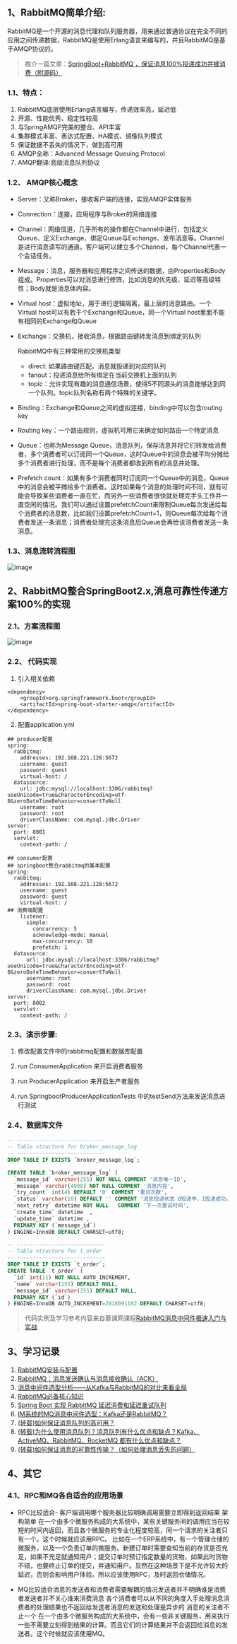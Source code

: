 ## 1、RabbitMQ简单介绍:

RabbitMQ是一个开源的消息代理和队列服务器，用来通过普通协议在完全不同的应用之间传递数据，RabbitMQ是使用Erlang语言来编写的，并且RabbitMQ是基于AMQP协议的。
> 推介一篇文章：[SpringBoot+RabbitMQ ，保证消息100%投递成功并被消费（附源码）](https://mp.weixin.qq.com/s/AgZiiDpkVyGod_nB8DrUvw)

### 1.1、特点：
1. RabbitMQ底层使用Erlang语言编写，传递效率高，延迟低
2. 开源、性能优秀、稳定性较高
3. 与SpringAMQP完美的整合、API丰富
4. 集群模式丰富、表达式配置、HA模式、镜像队列模式
5. 保证数据不丢失的情况下，做到高可用
6. AMQP全称：Advanced Message Queuing Protocol
7. AMQP翻译:高级消息队列协议

### 1.2、 AMQP核心概念
- Server：又称Broker，接收客户端的连接，实现AMQP实体服务

- Connection：连接，应用程序与Broker的网络连接

- Channel：网络信道，几乎所有的操作都在Channel中进行，包括定义Queue、定义Exchange、绑定Queue与Exchange、发布消息等。Channel是进行消息读写的通道。客户端可以建立多个Channel，每个Channel代表一个会话任务。

- Message：消息，服务器和应用程序之间传送的数据，由Properties和Body组成。Properties可以对消息进行修饰，比如消息的优先级、延迟等高级特性；Body就是消息体内容。

- Virtual host：虚拟地址，用于进行逻辑隔离，最上层的消息路由。一个Virtual host可以有若干个Exchange和Queue，同一个Virtual host里面不能有相同的Exchange和Queue

- Exchange：交换机，接收消息，根据路由键转发消息到绑定的队列

  RabbitMQ中有三种常用的交换机类型

  - direct: 如果路由键匹配，消息就投递到对应的队列
  - fanout：投递消息给所有绑定在当前交换机上面的队列
  - topic：允许实现有趣的消息通信场景，使得5不同源头的消息能够达到同一个队列。topic队列名称有两个特殊的关键字。

- Binding：Exchange和Queue之间的虚拟连接，binding中可以包含routing key

- Routing key：一个路由规则，虚拟机可用它来确定如何路由一个特定消息

- Queue：也称为Message Queue，消息队列，保存消息并将它们转发给消费者，多个消费者可以订阅同一个Queue，这时Queue中的消息会被平均分摊给多个消费者进行处理，而不是每个消费者都收到所有的消息并处理。

- Prefetch count：如果有多个消费者同时订阅同一个Queue中的消息，Queue中的消息会被平摊给多个消费者。这时如果每个消息的处理时间不同，就有可能会导致某些消费者一直在忙，而另外一些消费者很快就处理完手头工作并一直空闲的情况。我们可以通过设置prefetchCount来限制Queue每次发送给每个消费者的消息数，比如我们设置prefetchCount=1，则Queue每次给每个消费者发送一条消息；消费者处理完这条消息后Queue会再给该消费者发送一条消息。

### 1.3、消息流转流程图
![image](springboot-producer/src/main/resources/static/RabbitMQ1.jpg)

## 2、RabbitMQ整合SpringBoot2.x,消息可靠性传递方案100%的实现
### 2.1、方案流程图
![image](https://github.com/suxiongwei/springboot-rabbitmq/blob/master/springboot-producer/src/main/resources/static/RabbitMQ2.jpg)
### 2.2、 代码实现

1. 引入相关依赖
```
<dependency>
    <groupId>org.springframework.boot</groupId>
    <artifactId>spring-boot-starter-amqp</artifactId>
</dependency>
```
2. 配置application.yml
```
## producer配置
spring:
  rabbitmq:
    addresses: 192.168.221.128:5672
    username: guest
    password: guest
    virtual-host: /
  datasource:
    url: jdbc:mysql://localhost:3306/rabbitmq?useUnicode=true&characterEncoding=utf-8&zeroDateTimeBehavior=convertToNull
    username: root
    password: root
    driverClassName: com.mysql.jdbc.Driver
server:
  port: 8001
  servlet:
    context-path: /
```

```
## consumer配置
## springboot整合rabbitmq的基本配置
spring:
  rabbitmq:
    addresses: 192.168.221.128:5672
    username: guest
    password: guest
    virtual-host: /
## 消费端配置
    listener:
      simple:
        concurrency: 5
        acknowledge-mode: manual
        max-concurrency: 10
        prefetch: 1
  datasource:
      url: jdbc:mysql://localhost:3306/rabbitmq?useUnicode=true&characterEncoding=utf-8&zeroDateTimeBehavior=convertToNull
      username: root
      password: root
      driverClassName: com.mysql.jdbc.Driver
server:
  port: 8002
  servlet:
    context-path: /
```
### 2.3、演示步骤:

1. 修改配置文件中的rabbitmq配置和数据库配置

2. run ConsumerApplication 来开启消费者服务

3. run ProducerApplication 来开启生产者服务

4. run SpringbootProducerApplicationTests 中的testSend方法来发送消息进行测试

### 2.4、数据库文件
```sql
-- ----------------------------
-- Table structure for broker_message_log
-- ----------------------------
DROP TABLE IF EXISTS `broker_message_log`;

CREATE TABLE `broker_message_log` (
  `message_id` varchar(255) NOT NULL COMMENT '消息唯一ID',
  `message` varchar(4000) NOT NULL COMMENT '消息内容',
  `try_count` int(4) DEFAULT '0' COMMENT '重试次数',
  `status` varchar(10) DEFAULT '' COMMENT '消息投递状态 0投递中，1投递成功，2投递失败',
  `next_retry` datetime NOT NULL   COMMENT '下一次重试时间',
  `create_time` datetime  ,
  `update_time` datetime ,
  PRIMARY KEY (`message_id`)
) ENGINE=InnoDB DEFAULT CHARSET=utf8;

-- ----------------------------
-- Table structure for t_order
-- ----------------------------
DROP TABLE IF EXISTS `t_order`;
CREATE TABLE `t_order` (
  `id` int(11) NOT NULL AUTO_INCREMENT,
  `name` varchar(255) DEFAULT NULL,
  `message_id` varchar(255) DEFAULT NULL,
  PRIMARY KEY (`id`)
) ENGINE=InnoDB AUTO_INCREMENT=2018091102 DEFAULT CHARSET=utf8;
```

> 代码实例及学习参考内容来自慕课网课程[RabbitMQ消息中间件极速入门与实战](https://www.imooc.com/learn/1042)

## 3、学习记录
1. [RabbitMQ安装与配置](https://github.com/suxiongwei/suxiongwei.github.io/blob/master/article/other/rabbitmq_install.md)
2. [RabbitMQ：消息发送确认与消息接收确认（ACK）](https://www.jianshu.com/p/2c5eebfd0e95)
3. [消息中间件选型分析——从Kafka与RabbitMQ的对比来看全局](http://blog.didispace.com/%E6%B6%88%E6%81%AF%E4%B8%AD%E9%97%B4%E4%BB%B6%E9%80%89%E5%9E%8B%E5%88%86%E6%9E%90/)
4. [RabbitMQ必备核心知识](http://www.imooc.com/article/75201)
5. [Spring Boot 实现 RabbitMQ 延迟消费和延迟重试队列](https://www.cnblogs.com/xishuai/p/spring-boot-rabbitmq-delay-queue.html)
6. [IM系统的MQ消息中间件选型：Kafka还是RabbitMQ？](https://zhuanlan.zhihu.com/p/37993013)
7. [(转载)如何保证消息队列的高可用？](https://github.com/doocs/advanced-java/blob/master/docs/high-concurrency/how-to-ensure-high-availability-of-message-queues.md)
8. [(转载)为什么使用消息队列？消息队列有什么优点和缺点？Kafka、ActiveMQ、RabbitMQ、RocketMQ 都有什么优点和缺点？](https://github.com/doocs/advanced-java/blob/master/docs/high-concurrency/why-mq.md)
9. [(转载)如何保证消息的可靠性传输？（如何处理消息丢失的问题）](https://github.com/doocs/advanced-java/blob/master/docs/high-concurrency/how-to-ensure-the-reliable-transmission-of-messages.md)

## 4、其它
### 4.1、RPC和MQ各自适合的应用场景
- RPC比较适合- 客户端调用哪个服务器比较明确调用需要立即得到返回结果 
  架构简单 在一个由多个微服务构成的大系统中，某些关键服务间的调用应当在较短的时间内返回，而且各个微服务的专业化程度较高，同一个请求的关注者只有一个。这个时候就应该用RPC。 比如在一个ERP系统中，有一个管理仓储的微服务，以及一个负责订单的微服务。新建订单时需要查知当前的存货是否充足，如果不充足就通知用户；提交订单时预订指定数量的货物，如果此时货物不错，也要终止订单的提交，并通知用户。显然在这种场景下是不允许较大的延迟，否则会影响用户体验。所以应该使用RPC，及时返回仓储情况。 

- MQ比较适合消息的发送者和消费者需要解耦的情况发送者并不明确谁是消费者发送者并不关心谁来消费消息 
  各个消费者可以从不同的角度入手处理消息消费者的处理结果也不返回给发送者消息的发送和处理是异步的
  消息的关注者不止一个 在一个由多个微服务构成的大系统中，会有一些非关键服务，用来执行一些不需要立刻得到结果的计算。而且它们的计算结果并不会返回给消息的发送者。这个时候就应该使用MQ。


